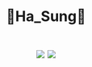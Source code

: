 
<h1 align="center"><strong>👻Ha_Sung👻</strong></h1>
<h1 align="center">
 <a href="https://github.com/jikwan0327/github-readme-stats">
    <img src="https://github-readme-stats.vercel.app/api?username=tedsoftj1123&bg_color=30,BDCCE6,6BE78D&title_color=fff&text_color=fff"/></a>
 <a href="http://mazassumnida.wtf/api/generate_badge?boj=tedsoftj1123">    <img src="http://mazassumnida.wtf/api/generate_badge?boj=tedsoftj1123"/></a>
